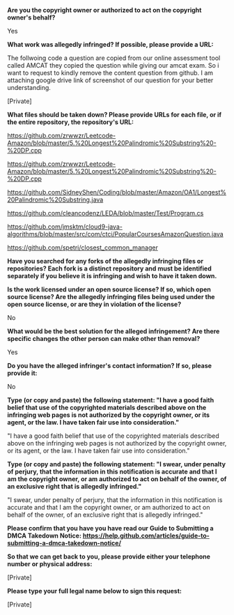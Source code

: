 __Are you the copyright owner or authorized to act on the copyright owner's behalf?__

Yes

__What work was allegedly infringed? If possible, please provide a URL:__

The follwoing code a question are copied from our online assessment tool called AMCAT they copied the question while giving our amcat exam. So i want to request to kindly remove the content question from github. I am attaching google drive link of screenshot of our question for your better understanding.

[Private]

__What files should be taken down? Please provide URLs for each file, or if the entire repository, the repository's URL:__

https://github.com/zrwwzr/Leetcode-Amazon/blob/master/5.%20Longest%20Palindromic%20Substring%20-%20DP.cpp

https://github.com/zrwwzr/Leetcode-Amazon/blob/master/5.%20Longest%20Palindromic%20Substring%20-%20DP.cpp

https://github.com/SidneyShen/Coding/blob/master/Amazon/OA1/Longest%20Palindromic%20Substring.java

https://github.com/cleancodenz/LEDA/blob/master/Test/Program.cs

https://github.com/jmsktm/cloud9-java-algorithms/blob/master/src/com/ctci/PopularCoursesAmazonQuestion.java

https://github.com/spetri/closest_common_manager

__Have you searched for any forks of the allegedly infringing files or repositories? Each fork is a distinct repository and must be identified separately if you believe it is infringing and wish to have it taken down.__

__Is the work licensed under an open source license? If so, which open source license? Are the allegedly infringing files being used under the open source license, or are they in violation of the license?__

No

__What would be the best solution for the alleged infringement? Are there specific changes the other person can make other than removal?__

Yes

__Do you have the alleged infringer's contact information? If so, please provide it:__

No

__Type (or copy and paste) the following statement: "I have a good faith belief that use of the copyrighted materials described above on the infringing web pages is not authorized by the copyright owner, or its agent, or the law. I have taken fair use into consideration."__

"I have a good faith belief that use of the copyrighted materials described above on the infringing web pages is not authorized by the copyright owner, or its agent, or the law. I have taken fair use into consideration."

__Type (or copy and paste) the following statement: "I swear, under penalty of perjury, that the information in this notification is accurate and that I am the copyright owner, or am authorized to act on behalf of the owner, of an exclusive right that is allegedly infringed."__

"I swear, under penalty of perjury, that the information in this notification is accurate and that I am the copyright owner, or am authorized to act on behalf of the owner, of an exclusive right that is allegedly infringed."

__Please confirm that you have you have read our Guide to Submitting a DMCA Takedown Notice: https://help.github.com/articles/guide-to-submitting-a-dmca-takedown-notice/__

__So that we can get back to you, please provide either your telephone number or physical address:__

[Private]

__Please type your full legal name below to sign this request:__

[Private]
